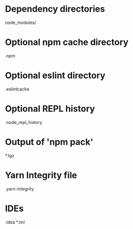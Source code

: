 # Dependency directories
node_modules/

# Optional npm cache directory
.npm

# Optional eslint directory
.eslintcache

# Optional REPL history
.node_repl_history

# Output of 'npm pack'
*.tgz

# Yarn Integrity file
.yarn-integrity

# IDEs
.idea
*.iml